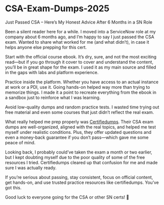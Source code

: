 # CSA-Exam-Dumps-2025

Just Passed CSA – Here’s My Honest Advice After 6 Months in a SN Role

Been a silent reader here for a while. I moved into a ServiceNow role at my company about 6 months ago, and I’m happy to say I just passed the CSA exam. Wanted to share what worked for me (and what didn’t), in case it helps anyone else prepping for this cert.

Start with the official course ebook. It’s dry, sure, and not the most exciting read—but if you go through it cover to cover and understand the content, you’ll be in great shape for the exam. I used it as my main source and filled in the gaps with labs and platform experience.

Practice inside the platform. Whether you have access to an actual instance at work or a PDI, use it. Going hands-on helped way more than trying to memorize things. I made it a point to recreate everything from the ebook in a sandbox just to reinforce what I was learning.

Avoid low-quality dumps and random practice tests. I wasted time trying out free material and even some courses that just didn’t reflect the real exam.

What really helped me prep properly was [Certifiedumps](https://www.certifiedumps.com/servicenow/csa-dumps.html). Their CSA exam dumps are well-organized, aligned with the real topics, and helped me test myself under realistic conditions. Plus, they offer updated questions and even a money-back guarantee if you don’t pass—which gave me some peace of mind.

Looking back, I probably could’ve taken the exam a month or two earlier, but I kept doubting myself due to the poor quality of some of the free resources I tried. Certifiedumps cleared up that confusion for me and made sure I was actually ready.

If you’re serious about passing, stay consistent, focus on official content, get hands-on, and use trusted practice resources like certifiedumps. You’ve got this.

Good luck to everyone going for the CSA or other SN certs! 👊
